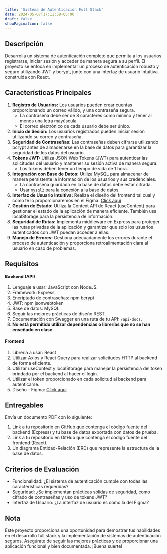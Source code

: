 ```yaml
---
title: 'Sistema de Autenticación Full Stack'
date: 2024-05-07T17:11:58-05:00
draft: false
showPagination: false
---
```


## Descripción

Desarrolla un sistema de autenticación completo que permita a los usuarios registrarse, iniciar sesión y acceder de manera segura a su perfil. El proyecto se enfoca en implementar un proceso de autenticación robusto y seguro utilizando JWT y bcrypt, junto con una interfaz de usuario intuitiva construida con React.

## Características Principales

1. **Registro de Usuarios:** Los usuarios pueden crear cuentas proporcionando un correo válido, y una contraseña segura.
   - La contraseña debe ser de 8 caracteres como mínimo y tener al menos una letra mayúscula.
   - El correo electrónico de cada usuario debe ser único.
2. **Inicio de Sesión:** Los usuarios registrados pueden iniciar sesión utilizando su correo y contraseña.
3. **Seguridad de Contraseñas:** Las contraseñas deben cifrarse utilizando bcrypt antes de almacenarse en la base de datos para garantizar la seguridad de los datos del usuario.
4. **Tokens JWT:** Utiliza JSON Web Tokens (JWT) para autenticar las solicitudes del usuario y mantener su sesión activa de manera segura.
   - Los tokens deben tener un tiempo de vida de 1 hora.
5. **Integración con Base de Datos:** Utiliza MySQL para almacenar de manera persistente la información de los usuarios y sus credenciales.
   - La contraseña guardada en la base de datos debe estar cifrada.
   - Usar `mysql2` para la conexión a la base de datos.
6. **Interfaz de Usuario Intuitiva:** Realiza el diseño del frontend tal cual y como te lo proporcionaremos en el Figma: [Click aquí](https://www.figma.com/file/ZM0DPZbzK39o3rqwiaOPTD/Authentication-App?type=design&node-id=0-1&mode=design)
7. **Gestión de Estado:** Utiliza la Context API de React (useContext) para gestionar el estado de la aplicación de manera eficiente. También usa localStorage para la persistencia de información.
8. **Seguridad de Rutas:** Implementa middleware en Express para proteger las rutas privadas de la aplicación y garantizar que solo los usuarios autenticados con JWT puedan acceder a ellas.
9. **Manejo de Errores:** Gestiona adecuadamente los errores durante el proceso de autenticación y proporciona retroalimentación clara al usuario en caso de problemas.

## Requisitos

#### Backend (API)

1. Lenguaje a usar: JavaScript con NodeJS.
2. Framework: Express
3. Encriptado de contraseñas: npm bcrypt
4. JWT: npm jsonwebtoken
5. Base de datos: MySQL
6. Seguir las mejores prácticas de diseño REST.
7. Documentación con Swagger en una ruta de tu API: `/api-docs`.
8. **No está permitido utilizar dependencias o librerías que no se han enseñado en clase.**

#### Frontend

1. Librería a usar: React
2. Utilizar Axios y React Query para realizar solicitudes HTTP al backend de forma eficiente.
3. Utilizar useContext y localStorage para manejar la persistencia del token brindado por el backend al hacer el login.
4. Utilizar el token proporcionado en cada solicitud al backend para autenticarse.
5. Diseño - Figma: [Click aquí](https://www.figma.com/file/ZM0DPZbzK39o3rqwiaOPTD/Authentication-App?type=design&node-id=0-1&mode=design)

## Entregables

Envía un documento PDF con lo siguiente:

1. Link a tu repositorio en GitHub que contenga el código fuente del backend (Express) y tu base de datos exportada con datos de prueba.
2. Link a tu repositorio en GitHub que contenga el código fuente del frontend (React).
3. Un diagrama Entidad-Relación (ERD) que represente la estructura de la base de datos.

## Criterios de Evaluación

- Funcionalidad: ¿El sistema de autenticación cumple con todas las características requeridas?
- Seguridad: ¿Se implementan prácticas sólidas de seguridad, como cifrado de contraseñas y uso de tokens JWT?
- Interfaz de Usuario: ¿La interfaz de usuario es como la del Figma?

## Nota

Este proyecto proporciona una oportunidad para demostrar tus habilidades en el desarrollo full stack y la implementación de sistemas de autenticación seguros. Asegúrate de seguir las mejores prácticas y de proporcionar una aplicación funcional y bien documentada. ¡Buena suerte!
